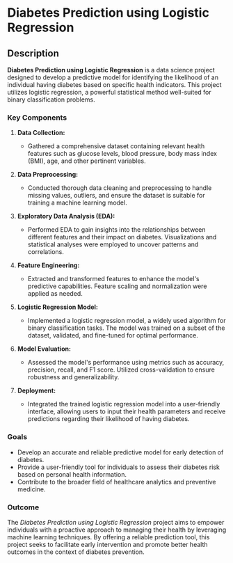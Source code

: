 # Diabetes Prediction using Logistic Regression

## Description

**Diabetes Prediction using Logistic Regression** is a data science project designed to develop a predictive model for identifying the likelihood of an individual having diabetes based on specific health indicators. This project utilizes logistic regression, a powerful statistical method well-suited for binary classification problems.

### Key Components

1. **Data Collection:**
   - Gathered a comprehensive dataset containing relevant health features such as glucose levels, blood pressure, body mass index (BMI), age, and other pertinent variables.

2. **Data Preprocessing:**
   - Conducted thorough data cleaning and preprocessing to handle missing values, outliers, and ensure the dataset is suitable for training a machine learning model.

3. **Exploratory Data Analysis (EDA):**
   - Performed EDA to gain insights into the relationships between different features and their impact on diabetes. Visualizations and statistical analyses were employed to uncover patterns and correlations.

4. **Feature Engineering:**
   - Extracted and transformed features to enhance the model's predictive capabilities. Feature scaling and normalization were applied as needed.

5. **Logistic Regression Model:**
   - Implemented a logistic regression model, a widely used algorithm for binary classification tasks. The model was trained on a subset of the dataset, validated, and fine-tuned for optimal performance.

6. **Model Evaluation:**
   - Assessed the model's performance using metrics such as accuracy, precision, recall, and F1 score. Utilized cross-validation to ensure robustness and generalizability.

7. **Deployment:**
   - Integrated the trained logistic regression model into a user-friendly interface, allowing users to input their health parameters and receive predictions regarding their likelihood of having diabetes.

### Goals

- Develop an accurate and reliable predictive model for early detection of diabetes.
- Provide a user-friendly tool for individuals to assess their diabetes risk based on personal health information.
- Contribute to the broader field of healthcare analytics and preventive medicine.

### Outcome

The *Diabetes Prediction using Logistic Regression* project aims to empower individuals with a proactive approach to managing their health by leveraging machine learning techniques. By offering a reliable prediction tool, this project seeks to facilitate early intervention and promote better health outcomes in the context of diabetes prevention.
